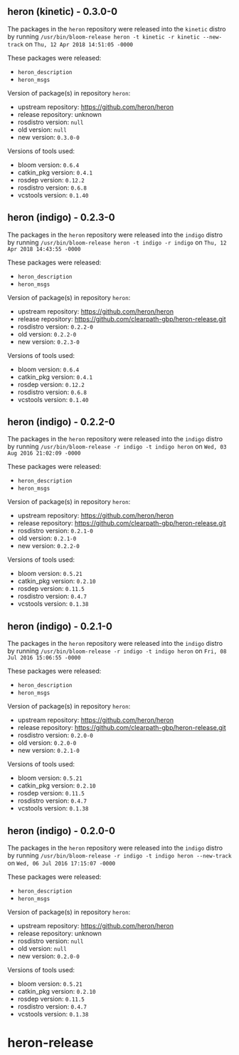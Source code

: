 ## heron (kinetic) - 0.3.0-0

The packages in the `heron` repository were released into the `kinetic` distro by running `/usr/bin/bloom-release heron -t kinetic -r kinetic --new-track` on `Thu, 12 Apr 2018 14:51:05 -0000`

These packages were released:
- `heron_description`
- `heron_msgs`

Version of package(s) in repository `heron`:

- upstream repository: https://github.com/heron/heron
- release repository: unknown
- rosdistro version: `null`
- old version: `null`
- new version: `0.3.0-0`

Versions of tools used:

- bloom version: `0.6.4`
- catkin_pkg version: `0.4.1`
- rosdep version: `0.12.2`
- rosdistro version: `0.6.8`
- vcstools version: `0.1.40`


## heron (indigo) - 0.2.3-0

The packages in the `heron` repository were released into the `indigo` distro by running `/usr/bin/bloom-release heron -t indigo -r indigo` on `Thu, 12 Apr 2018 14:43:55 -0000`

These packages were released:
- `heron_description`
- `heron_msgs`

Version of package(s) in repository `heron`:

- upstream repository: https://github.com/heron/heron
- release repository: https://github.com/clearpath-gbp/heron-release.git
- rosdistro version: `0.2.2-0`
- old version: `0.2.2-0`
- new version: `0.2.3-0`

Versions of tools used:

- bloom version: `0.6.4`
- catkin_pkg version: `0.4.1`
- rosdep version: `0.12.2`
- rosdistro version: `0.6.8`
- vcstools version: `0.1.40`


## heron (indigo) - 0.2.2-0

The packages in the `heron` repository were released into the `indigo` distro by running `/usr/bin/bloom-release -r indigo -t indigo heron` on `Wed, 03 Aug 2016 21:02:09 -0000`

These packages were released:
- `heron_description`
- `heron_msgs`

Version of package(s) in repository `heron`:

- upstream repository: https://github.com/heron/heron
- release repository: https://github.com/clearpath-gbp/heron-release.git
- rosdistro version: `0.2.1-0`
- old version: `0.2.1-0`
- new version: `0.2.2-0`

Versions of tools used:

- bloom version: `0.5.21`
- catkin_pkg version: `0.2.10`
- rosdep version: `0.11.5`
- rosdistro version: `0.4.7`
- vcstools version: `0.1.38`


## heron (indigo) - 0.2.1-0

The packages in the `heron` repository were released into the `indigo` distro by running `/usr/bin/bloom-release -r indigo -t indigo heron` on `Fri, 08 Jul 2016 15:06:55 -0000`

These packages were released:
- `heron_description`
- `heron_msgs`

Version of package(s) in repository `heron`:

- upstream repository: https://github.com/heron/heron
- release repository: https://github.com/clearpath-gbp/heron-release.git
- rosdistro version: `0.2.0-0`
- old version: `0.2.0-0`
- new version: `0.2.1-0`

Versions of tools used:

- bloom version: `0.5.21`
- catkin_pkg version: `0.2.10`
- rosdep version: `0.11.5`
- rosdistro version: `0.4.7`
- vcstools version: `0.1.38`


## heron (indigo) - 0.2.0-0

The packages in the `heron` repository were released into the `indigo` distro by running `/usr/bin/bloom-release -r indigo -t indigo heron --new-track` on `Wed, 06 Jul 2016 17:15:07 -0000`

These packages were released:
- `heron_description`
- `heron_msgs`

Version of package(s) in repository `heron`:

- upstream repository: https://github.com/heron/heron
- release repository: unknown
- rosdistro version: `null`
- old version: `null`
- new version: `0.2.0-0`

Versions of tools used:

- bloom version: `0.5.21`
- catkin_pkg version: `0.2.10`
- rosdep version: `0.11.5`
- rosdistro version: `0.4.7`
- vcstools version: `0.1.38`


# heron-release